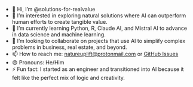 - 👋 Hi, I’m @solutions-for-realvalue  
- 👀 I’m interested in exploring natural solutions where AI can outperform human efforts to create tangible value.  
- 🌱 I’m currently learning Python, R, Claude AI, and Mistral AI to advance in data science and machine learning.  
- 💞️ I’m looking to collaborate on projects that use AI to simplify complex problems in business, real estate, and beyond.  
- 📫 How to reach me: natureuplift@protonmail.com or [GitHub Issues](https://github.com/solutions-for-realvalue/solutions-for-realvalue/issues)  
- 😄 Pronouns: He/Him  
- ⚡ Fun fact: I started as an engineer and transitioned into AI because it felt like the perfect mix of logic and creativity.  

